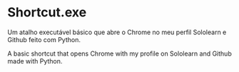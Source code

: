 # Shortcut.exe

Um atalho executável básico que abre o Chrome no meu perfil Sololearn e Github feito com Python.

A basic shortcut that opens Chrome with my profile on Sololearn and Github made with Python.
